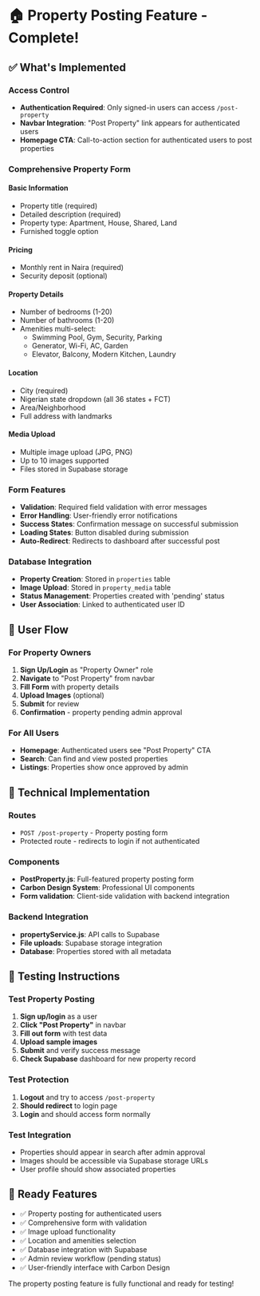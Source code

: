 # 🏠 Property Posting Feature - Complete!

## ✅ **What's Implemented**

### **Access Control**
- **Authentication Required**: Only signed-in users can access `/post-property`
- **Navbar Integration**: "Post Property" link appears for authenticated users
- **Homepage CTA**: Call-to-action section for authenticated users to post properties

### **Comprehensive Property Form**

#### **Basic Information**
- Property title (required)
- Detailed description (required)
- Property type: Apartment, House, Shared, Land
- Furnished toggle option

#### **Pricing**
- Monthly rent in Naira (required)
- Security deposit (optional)

#### **Property Details**
- Number of bedrooms (1-20)
- Number of bathrooms (1-20)
- Amenities multi-select:
  - Swimming Pool, Gym, Security, Parking
  - Generator, Wi-Fi, AC, Garden
  - Elevator, Balcony, Modern Kitchen, Laundry

#### **Location**
- City (required)
- Nigerian state dropdown (all 36 states + FCT)
- Area/Neighborhood
- Full address with landmarks

#### **Media Upload**
- Multiple image upload (JPG, PNG)
- Up to 10 images supported
- Files stored in Supabase storage

### **Form Features**
- **Validation**: Required field validation with error messages
- **Error Handling**: User-friendly error notifications
- **Success States**: Confirmation message on successful submission
- **Loading States**: Button disabled during submission
- **Auto-Redirect**: Redirects to dashboard after successful post

### **Database Integration**
- **Property Creation**: Stored in `properties` table
- **Image Upload**: Stored in `property_media` table
- **Status Management**: Properties created with 'pending' status
- **User Association**: Linked to authenticated user ID

## 🎯 **User Flow**

### **For Property Owners**
1. **Sign Up/Login** as "Property Owner" role
2. **Navigate** to "Post Property" from navbar
3. **Fill Form** with property details
4. **Upload Images** (optional)
5. **Submit** for review
6. **Confirmation** - property pending admin approval

### **For All Users**
- **Homepage**: Authenticated users see "Post Property" CTA
- **Search**: Can find and view posted properties
- **Listings**: Properties show once approved by admin

## 🔧 **Technical Implementation**

### **Routes**
- `POST /post-property` - Property posting form
- Protected route - redirects to login if not authenticated

### **Components**
- **PostProperty.js**: Full-featured property posting form
- **Carbon Design System**: Professional UI components
- **Form validation**: Client-side validation with backend integration

### **Backend Integration**
- **propertyService.js**: API calls to Supabase
- **File uploads**: Supabase storage integration
- **Database**: Properties stored with all metadata

## 🧪 **Testing Instructions**

### **Test Property Posting**
1. **Sign up/login** as a user
2. **Click "Post Property"** in navbar
3. **Fill out form** with test data
4. **Upload sample images**
5. **Submit** and verify success message
6. **Check Supabase** dashboard for new property record

### **Test Protection**
1. **Logout** and try to access `/post-property`
2. **Should redirect** to login page
3. **Login** and should access form normally

### **Test Integration**
- Properties should appear in search after admin approval
- Images should be accessible via Supabase storage URLs
- User profile should show associated properties

## 🎉 **Ready Features**
- ✅ Property posting for authenticated users
- ✅ Comprehensive form with validation
- ✅ Image upload functionality
- ✅ Location and amenities selection
- ✅ Database integration with Supabase
- ✅ Admin review workflow (pending status)
- ✅ User-friendly interface with Carbon Design

The property posting feature is fully functional and ready for testing!
